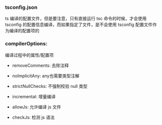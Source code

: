 ### tsconfig.json

ts 编译的配置文件，但是要注意，只有直接运行 tsc 命令的时候，才会使用 tsconfig 的配置信息编译，而如果指定了文件，是不会使用 tsconfig 配置文件作为编译的配置项的

### compilerOptions: 

编译过程中的属性/配置项

+ removeComments: 去除注释

+ noImplicitAny: any也需要类型注解

+ strictNullChecks: 不强制校验 null 类型

+ incremental: 增量编译

+ allowJs: 允许编译 js 文件

+ checkJs: 检测 js 语法
